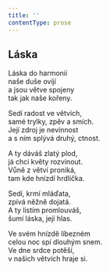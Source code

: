 ```yaml
---
title: ''
contentType: prose
---
```


## Láska

Láska do harmonií  
naše duše ovíjí  
a jsou větve spojeny  
tak jak naše kořeny.

Sedí radost ve větvích,  
samé trylky, zpěv a smích.  
Její zdroj je nevinnost  
a s ním splývá druhý, ctnost.

A ty dáváš zlatý plod,  
já chci květy rozvinout.  
Vůně z větví proniká,  
tam kde hnízdí hrdlička.

Sedí, krmí mláďata,  
zpívá něžně dojatá.  
A ty listím promlouváš,  
šumí láska, její hlas.

Ve svém hnízdě líbezném  
celou noc spí dlouhým snem.  
Ve dne srdce potěší,  
v našich větvích hraje si.
